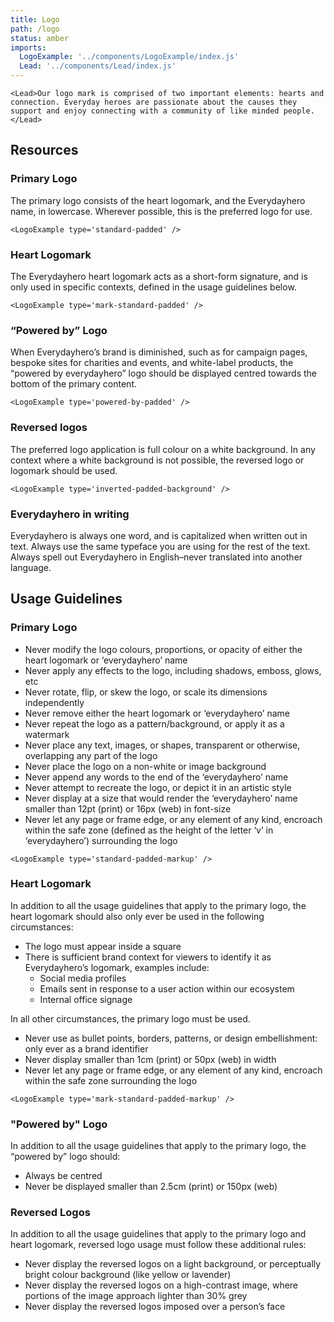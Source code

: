 ```yaml
---
title: Logo
path: /logo
status: amber
imports:
  LogoExample: '../components/LogoExample/index.js'
  Lead: '../components/Lead/index.js'
---
```


```render html
<Lead>Our logo mark is comprised of two important elements: hearts and connection. Everyday heroes are passionate about the causes they support and enjoy connecting with a community of like minded people.</Lead>
```

## Resources

### Primary Logo

The primary logo consists of the heart logomark, and the Everydayhero name, in lowercase. Wherever possible, this is the preferred logo for use.

```render html
<LogoExample type='standard-padded' />
```

### Heart Logomark

The Everydayhero heart logomark acts as a short-form signature, and is only used in specific contexts, defined in the usage guidelines below.

```render html
<LogoExample type='mark-standard-padded' />
```

### “Powered by” Logo

When Everydayhero’s brand is diminished, such as for campaign pages, bespoke sites for charities and events, and white-label products, the “powered by everydayhero” logo should be displayed centred towards the bottom of the primary content.

```render html
<LogoExample type='powered-by-padded' />
```

### Reversed logos

The preferred logo application is full colour on a white background. In any context where a white background is not possible, the reversed logo or logomark should be used.

```render html
<LogoExample type='inverted-padded-background' />
```

### Everydayhero in writing

Everydayhero is always one word, and is capitalized when written out in text. Always use the same typeface you are using for the rest of the text. Always spell out Everydayhero in English–never translated into another language.

## Usage Guidelines

### Primary Logo

- Never modify the logo colours, proportions, or opacity of either the heart logomark or ‘everydayhero’ name
- Never apply any effects to the logo, including shadows, emboss, glows, etc
- Never rotate, flip, or skew the logo, or scale its dimensions independently
- Never remove either the heart logomark or ‘everydayhero’ name
- Never repeat the logo as a pattern/background, or apply it as a watermark
- Never place any text, images, or shapes, transparent or otherwise, overlapping any part of the logo
- Never place the logo on a non-white or image background
- Never append any words to the end of the ‘everydayhero’ name
- Never attempt to recreate the logo, or depict it in an artistic style
- Never display at a size that would render the ‘everydayhero’ name smaller than 12pt (print) or 16px (web) in font-size
- Never let any page or frame edge, or any element of any kind, encroach within the safe zone (defined as the height of the letter ‘v’ in ‘everydayhero’) surrounding the logo

```render html
<LogoExample type='standard-padded-markup' />
```

### Heart Logomark

In addition to all the usage guidelines that apply to the primary logo, the heart logomark should also only ever be used in the following circumstances:

- The logo must appear inside a square
- There is sufficient brand context for viewers to identify it as Everydayhero’s logomark, examples include:
  - Social media profiles
  - Emails sent in response to a user action within our ecosystem
  - Internal office signage

In all other circumstances, the primary logo must be used.

- Never use as bullet points, borders, patterns, or design embellishment: only ever as a brand identifier
- Never display smaller than 1cm (print) or 50px (web) in width
- Never let any page or frame edge, or any element of any kind, encroach within the safe zone surrounding the logo

```render html
<LogoExample type='mark-standard-padded-markup' />
```

### "Powered by" Logo

In addition to all the usage guidelines that apply to the primary logo, the “powered by” logo should:

- Always be centred
- Never be displayed smaller than 2.5cm (print) or 150px (web)

### Reversed Logos

In addition to all the usage guidelines that apply to the primary logo and heart logomark, reversed logo usage must follow these additional rules:

- Never display the reversed logos on a light background, or perceptually bright colour background (like yellow or lavender)
- Never display the reversed logos on a high-contrast image, where portions of the image approach lighter than 30% grey
- Never display the reversed logos imposed over a person’s face
